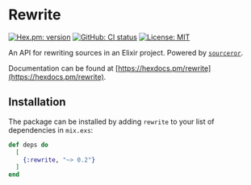# Rewrite
[![Hex.pm: version](https://img.shields.io/hexpm/v/rewrite.svg?style=flat-square)](https://hex.pm/packages/rewrite)
[![GitHub: CI status](https://img.shields.io/github/workflow/status/hrzndhrn/rewrite/CI?style=flat-square)](https://github.com/hrzndhrn/rewrite/actions)
[![License: MIT](https://img.shields.io/badge/License-MIT-yellow.svg?style=flat-square)](https://github.com/hrzndhrn//blob/main/LICENSE.md)

An API for rewriting sources in an Elixir project. Powered by
[`sourceror`](https://github.com/doorgan/sourceror).

Documentation can be found at [https://hexdocs.pm/rewrite](https://hexdocs.pm/rewrite).

## Installation

The package can be installed by adding `rewrite` to your list of
dependencies in `mix.exs`:

```elixir
def deps do
  [
    {:rewrite, "~> 0.2"}
  ]
end
```
